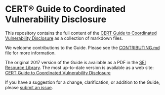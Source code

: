 # CERT&reg; Guide to Coordinated Vulnerability Disclosure

This repository contains the full content of the
[CERT Guide to Coordinated Vulnerability Disclosure](https://certcc.github.io/CERT-Guide-to-CVD)
as a collection of markdown files.

We welcome contributions to the Guide.
Please see the [CONTRIBUTING.md](CONTRIBUTING.md) file for more information.

The original 2017 version of the Guide is available as a PDF in the
[SEI Resource Library](https://resources.sei.cmu.edu/library/asset-view.cfm?assetid=503330).
The most up-to-date version is available as a web site:
[CERT Guide to Coordinated Vulnerability Disclosure](https://certcc.github.io/CERT-Guide-to-CVD)

If you have a suggestion for a change, clarification, or addition to the
Guide, please [submit an issue](https://github.com/CERTCC/CERT-Guide-to-CVD/issues).
